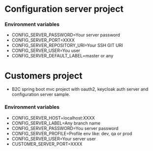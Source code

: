# Configuration server project
### Environment variables
- CONFIG_SERVER_PASSWORD=Your server password
- CONFIG_SERVER_PORT=XXXX
- CONFIG_SERVER_REPOSITORY_URI=Your SSH GIT URI
- CONFIG_SERVER_USER=You user
- CONFIG_SERVER_DEFAULT_LABEL=master or any

# Customers project
- B2C spring boot mvc project with oauth2, keycloak auth server and configuration server sample.
### Environment variables
- CONFIG_SERVER_HOST=localhost:XXXX
- CONFIG_SERVER_LABEL=Any branch name
- CONFIG_SERVER_PASSWORD=You server password
- CONFIG_SERVER_PROFILE=Profile env like: dev, qa or prod
- CONFIG_SERVER_USER=Your server user
- CUSTOMER_SERVER_PORT=XXXX
